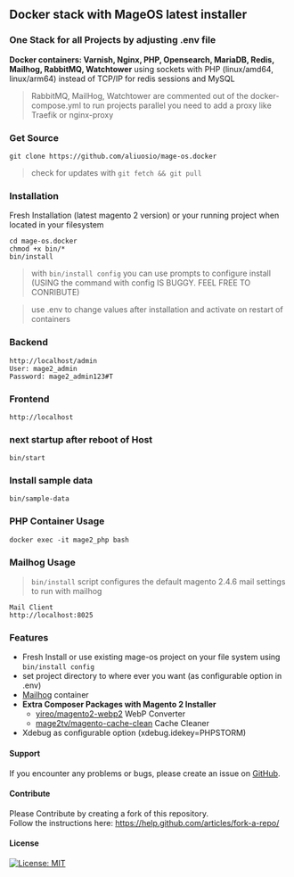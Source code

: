 ## Docker stack with MageOS latest installer 
### One Stack for all Projects by adjusting .env file
**Docker containers: Varnish, Nginx, PHP, Opensearch, MariaDB, Redis, Mailhog, RabbitMQ, Watchtower**
using sockets with PHP (linux/amd64, linux/arm64) instead of TCP/IP for redis sessions and MySQL
> RabbitMQ, MailHog, Watchtower are commented out of the docker-compose.yml
> to run projects parallel you need to add a proxy like Traefik or nginx-proxy

### Get Source

    git clone https://github.com/aliuosio/mage-os.docker

> check for updates with `git fetch && git pull`

### Installation
 Fresh Installation (latest magento 2 version) or your running project when located in your filesystem
    
    cd mage-os.docker
    chmod +x bin/*
    bin/install

> with `bin/install config` you can use prompts to configure install (USING the command with config IS BUGGY. FEEL FREE TO CONRIBUTE)
    
> use .env to change values after installation and activate on restart of containers 

### Backend
    http://localhost/admin
    User: mage2_admin
    Password: mage2_admin123#T
    
### Frontend
    http://localhost
    
### next startup after reboot of Host
    bin/start

### Install sample data

    bin/sample-data

### PHP Container Usage
    
    docker exec -it mage2_php bash
    
### Mailhog Usage

> `bin/install` script configures the default magento 2.4.6 mail settings to run with mailhog

    Mail Client
    http://localhost:8025 

    
### Features
* Fresh Install or use existing mage-os project on your file system using `bin/install config`
* set project directory to where ever you want (as configurable option in .env)
* [Mailhog](https://github.com/mailhog/MailHog) container
* **Extra Composer Packages with Magento 2 Installer**
    * [yireo/magento2-webp2](https://github.com/yireo/Yireo_Webp2) WebP Converter
    * [mage2tv/magento-cache-clean](https://github.com/mage2tv/magento-cache-clean) Cache Cleaner
* Xdebug as configurable option (xdebug.idekey=PHPSTORM)

#### Support
If you encounter any problems or bugs, please create an issue on [GitHub](https://github.com/aliuosio/mage-os.docker/issues).

#### Contribute
Please Contribute by creating a fork of this repository.  
Follow the instructions here: https://help.github.com/articles/fork-a-repo/

#### License
[![License: MIT](https://img.shields.io/badge/License-MIT-yellow.svg)](https://openng.de/source.org/licenses/MIT)
